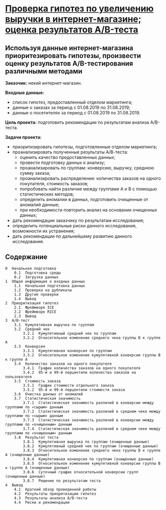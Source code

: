 # [Проверка гипотез по увеличению выручки в интернет-магазине; оценка результатов A/B-теста](https://github.com/Nanobelka/Yandex_Praktikum/blob/main/online_shop/online_shop.ipynb)
## Используя данные интернет-магазина приоритезировать гипотезы, произвести оценку результатов A/B-тестирования различными методами

**Заказчик:** некий интернет-магазин.

**Входные данные:**
- список гипотез, предоставленный отделом маркетинга;
- данные о заказах за период с 01.08.2019 по 31.08.2019;
- данные о посетителях за период с 01.08.2019 по 31.08.2019.

**Цель проекта:** подготовить рекомендации по результатам анализа А/В-теста.

**Задачи проекта:**

- приоритизировать гипотезы, подготовленные отделом маркетинга;
- проанализировать полученные результаты А/В-теста:
    - оценить качество предоставленных данных;
    - провести подготовку данных к анализу;
    - проанализировать по группам: конверсию, выручку, среднюю сумму заказа;
    - проанализировать распределение: количества заказов на одного покупателя, стоимость заказов;
    - попробовать найти различие между группами А и В с помощью статистических методов;
    - определить аномалии в данных, подготовить очищенные от аномалий данные;
    - при необходимости повторить анализ на основании очищенных данных;
- дать рекомендации заказчику по результатам исследования;
- определить потенциальные риски данного исследования, возможности их устранения;  
- дать рекомендации по дальнейшему развитию данного исследования.

## Содержание

    0  Начальная подготовка
        0.1  Подготовка среды
        0.2  Загрузка данных
    1  Общая информация о входных данных
        1.1  Начальная подготовка данных
        1.2  Проверка на дубликаты
        1.3  Другие проверки
        1.4  Вывод
    2  Приоритизация гипотез
        2.1  Фреймворк ICE
        2.2  Фреймворк RICE
        2.3  Вывод
    3  A/B-тест
        3.1  Кумулятивная выручка по группам
        3.2  Средний чек
            3.2.1  Кумулятивный средний чек по группам
            3.2.2  Относительное изменение среднего чека группы B к группе A
        3.3  Конверсия
            3.3.1  Кумулятивная конверсия по группам
            3.3.2  Относительное изменение кумулятивной конверсии группы B к группе A
        3.4  Количество заказов на одного покупателя
            3.4.1  График количества заказов на одного покупателя
            3.4.2  95-й и 99-й перцентили количества заказов на пользователя
        3.5  Стоимость заказа
            3.5.1  График стоимости отдельного заказа
            3.5.2  95-й и 99-й перцентили стоимости заказа
        3.6  Очистка данных от аномалий
        3.7  Статистическая значимость
            3.7.1  Статистическая значимость различий в конверсии между группами по «сырым» данным
            3.7.2  Статистическая значимость различий в среднем чеке между группами по «сырым» данным
            3.7.3  Статистическая значимость различий в конверсии между группами по «очищенным» данным
            3.7.4  Статистическая значимость различий в среднем чеке между группами по «очищенным» данным
        3.8  Результат теста
            3.8.1  Кумулятивная выручка по группам (очищенные данные)
            3.8.2  Кумулятивный средний чек по группам (очищенные данные)
            3.8.3  Относительное изменение среднего чека группы B к группе A (очищенные данные)
            3.8.4  Кумулятивная конверсия по группам (очищенные данные)
            3.8.5  Относительное изменение кумулятивной конверсии группы B к группе A (очищенные данные)
            3.8.6  Суточный график относительной конверсии групп (очищенные данные)
            3.8.7  Решение по результатам теста
    4  Вывод
        4.1  Краткий обзор проведенной работы
        4.2  Результаты приоритизации гипотез
        4.3  Результаты анализа А/В-теста
        4.4  Риски и рекомендации
